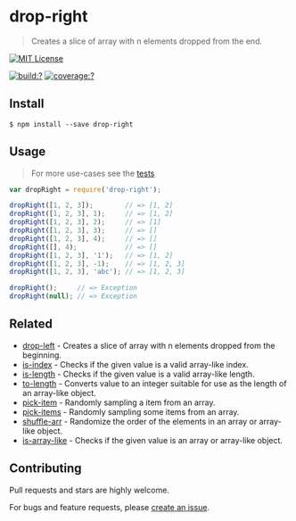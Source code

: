 # drop-right

> Creates a slice of array with n elements dropped from the end.

[![MIT License](https://img.shields.io/badge/license-MIT_License-green.svg?style=flat-square)](https://github.com/bubkoo/drop-right/blob/master/LICENSE)

[![build:?](https://img.shields.io/travis/bubkoo/drop-right/master.svg?style=flat-square)](https://travis-ci.org/bubkoo/drop-right)
[![coverage:?](https://img.shields.io/coveralls/bubkoo/drop-right/master.svg?style=flat-square)](https://coveralls.io/github/bubkoo/drop-right)



## Install

```
$ npm install --save drop-right 
```



## Usage

> For more use-cases see the [tests](https://github.com/bubkoo/drop-right/blob/master/test/spec/index.js)

```js
var dropRight = require('drop-right');

dropRight([1, 2, 3]);        // => [1, 2]
dropRight([1, 2, 3], 1);     // => [1, 2]
dropRight([1, 2, 3], 2);     // => [1]
dropRight([1, 2, 3], 3);     // => []
dropRight([1, 2, 3], 4);     // => []
dropRight([], 4);            // => []
dropRight([1, 2, 3], '1');   // => [1, 2]
dropRight([1, 2, 3], -1);    // => [1, 2, 3]
dropRight([1, 2, 3], 'abc'); // => [1, 2, 3]

dropRight();     // => Exception
dropRight(null); // => Exception
```


## Related

- [drop-left](https://github.com/bubkoo/drop-left) - Creates a slice of array with n elements dropped from the beginning.
- [is-index](https://github.com/bubkoo/is-index) - Checks if the given value is a valid array-like index.
- [is-length](https://github.com/bubkoo/is-length) - Checks if the given value is a valid array-like length.
- [to-length](https://github.com/bubkoo/to-length) - Converts value to an integer suitable for use as the length of an array-like object.
- [pick-item](https://github.com/bubkoo/pick-item) - Randomly sampling a item from an array.
- [pick-items](https://github.com/bubkoo/pick-items) - Randomly sampling some items from an array. 
- [shuffle-arr](https://github.com/bubkoo/shuffle-arr) - Randomize the order of the elements in an array or array-like object. 
- [is-array-like](https://github.com/bubkoo/is-array-like) - Checks if the given value is an array or array-like object.




## Contributing

Pull requests and stars are highly welcome.

For bugs and feature requests, please [create an issue](https://github.com/bubkoo/drop-right/issues/new).
